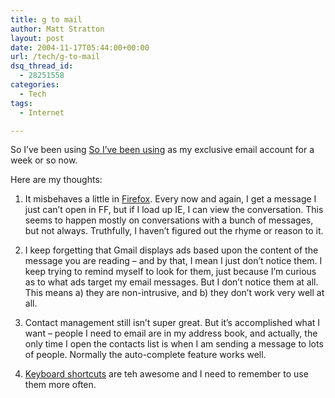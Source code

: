 ```yaml
---
title: g to mail
author: Matt Stratton
layout: post
date: 2004-11-17T05:44:00+00:00
url: /tech/g-to-mail
dsq_thread_id:
  - 28251558
categories:
  - Tech
tags:
  - Internet

---
```

So I&#8217;ve been using [So I&#8217;ve been using][1] as my exclusive email account for a week or so now.

Here are my thoughts:

1) It misbehaves a little in [Firefox][2]. Every now and again, I get a message I just can&#8217;t open in FF, but if I load up IE, I can view the conversation. This seems to happen mostly on conversations with a bunch of messages, but not always. Truthfully, I haven&#8217;t figured out the rhyme or reason to it.

2) I keep forgetting that Gmail displays ads based upon the content of the message you are reading &#8211; and by that, I mean I just don&#8217;t notice them. I keep trying to remind myself to look for them, just because I&#8217;m curious as to what ads target my email messages. But I don&#8217;t notice them at all. This means a) they are non-intrusive, and b) they don&#8217;t work very well at all.

3) Contact management still isn&#8217;t super great. But it&#8217;s accomplished what I want &#8211; people I need to email are in my address book, and actually, the only time I open the contacts list is when I am sending a message to lots of people. Normally the auto-complete feature works well.

4) [Keyboard shortcuts][3] are teh awesome and I need to remember to use them more often.

 [1]: https://www.gmail.com
 [2]: https://www.mozilla.org/firefox
 [3]: https://gmail.google.com/support/bin/answer.py?answer=6594&topic=-1